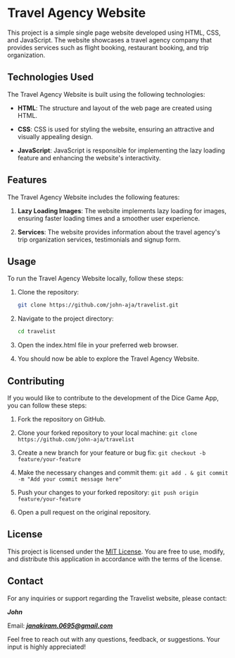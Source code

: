 # Travel Agency Website

This project is a simple single page website developed using HTML, CSS, and JavaScript. The website showcases a travel agency company that provides services such as flight booking, restaurant booking, and trip organization.

## Technologies Used

The Travel Agency Website is built using the following technologies:

- **HTML**: The structure and layout of the web page are created using HTML.

- **CSS**: CSS is used for styling the website, ensuring an attractive and visually appealing design.

- **JavaScript**: JavaScript is responsible for implementing the lazy loading feature and enhancing the website's interactivity.

## Features 

The Travel Agency Website includes the following features:

1. **Lazy Loading Images**: The website implements lazy loading for images, ensuring faster loading times and a smoother user experience.

2. **Services**: The website provides information about the travel agency's trip organization services, testimonials and signup form.

## Usage

To run the Travel Agency Website locally, follow these steps:

1. Clone the repository:

   ```bash
   git clone https://github.com/john-aja/travelist.git

   ```

2. Navigate to the project directory:

   ```bash
   cd travelist

   ```

3. Open the index.html file in your preferred web browser.

4. You should now be able to explore the Travel Agency Website.

## Contributing

If you would like to contribute to the development of the Dice Game App, you can follow these steps:

1. Fork the repository on GitHub.

2. Clone your forked repository to your local machine: `git clone https://github.com/john-aja/travelist`

3. Create a new branch for your feature or bug fix: `git checkout -b feature/your-feature`

4. Make the necessary changes and commit them: `git add . & git commit -m "Add your commit message here"`

5. Push your changes to your forked repository: `git push origin feature/your-feature`

6. Open a pull request on the original repository.

## License

This project is licensed under the [MIT License](LICENSE). You are free to use, modify, and distribute this application in accordance with the terms of the license.

## Contact

For any inquiries or support regarding the Travelist website, please contact:

**_John_**

Email: ***janakiram.0695@gmail.com***

Feel free to reach out with any questions, feedback, or suggestions. Your input is highly appreciated!
